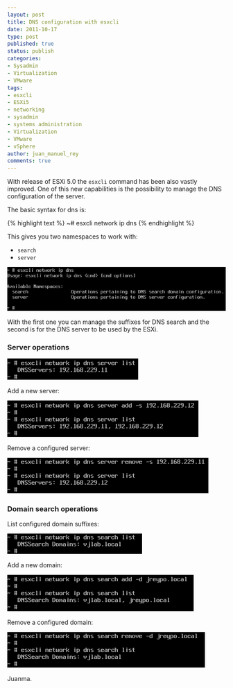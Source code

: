 ```yaml
---
layout: post
title: DNS configuration with esxcli
date: 2011-10-17
type: post
published: true
status: publish
categories:
- Sysadmin
- Virtualization
- VMware
tags:
- esxcli
- ESXi5
- networking
- sysadmin
- systems administration
- Virtualization
- VMware
- vSphere
author: juan_manuel_rey
comments: true
---
```


With release of ESXi 5.0 the `esxcli` command has been also vastly improved. One of this new capabilities is the possibility to manage the DNS configuration of the server.

The basic syntax for dns is:

{% highlight text %}
~# esxcli network ip dns
{% endhighlight %}

This gives you two namespaces to work with:

-   `search`
-   `server`

[![](/images/esxcli_dns1.png)]({{site.url}}/images/esxcli_dns1.png)

With the first one you can manage the suffixes for DNS search and the second is for the DNS server to be used by the ESXi.

### Server operations

[![](/images/image.png)]({{site.url}}/images/image.png)

Add a new server:

[![](/images/image1.png)]({{site.url}}/images/image1.png)

Remove a configured server:

[![](/images/image2.png)]({{site.url}}/images/image2.png)

### Domain search operations

List configured domain suffixes:

[![](/images/image3.png)]({{site.url}}/images/image3.png)

Add a new domain:

[![](/images/image4.png)]({{site.url}}/images/image4.png)

Remove a configured domain:

[![](/images/image5.png)]({{site.url}}/images/image5.png)

Juanma.
